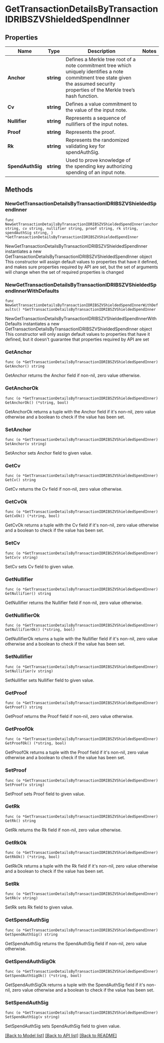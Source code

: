 # GetTransactionDetailsByTransactionIDRIBSZVShieldedSpendInner

## Properties

Name | Type | Description | Notes
------------ | ------------- | ------------- | -------------
**Anchor** | **string** | Defines a Merkle tree root of a note commitment tree which uniquely identifies a note commitment tree state given the assumed security properties of the Merkle tree’s  hash function. | 
**Cv** | **string** | Defines a value commitment to the value of the input note. | 
**Nullifier** | **string** | Represents a sequence of nullifiers of the input notes. | 
**Proof** | **string** | Represents the proof. | 
**Rk** | **string** | Represents the randomized validating key for spendAuthSig. | 
**SpendAuthSig** | **string** | Used to prove knowledge of the spending key authorizing spending of an input note. | 

## Methods

### NewGetTransactionDetailsByTransactionIDRIBSZVShieldedSpendInner

`func NewGetTransactionDetailsByTransactionIDRIBSZVShieldedSpendInner(anchor string, cv string, nullifier string, proof string, rk string, spendAuthSig string, ) *GetTransactionDetailsByTransactionIDRIBSZVShieldedSpendInner`

NewGetTransactionDetailsByTransactionIDRIBSZVShieldedSpendInner instantiates a new GetTransactionDetailsByTransactionIDRIBSZVShieldedSpendInner object
This constructor will assign default values to properties that have it defined,
and makes sure properties required by API are set, but the set of arguments
will change when the set of required properties is changed

### NewGetTransactionDetailsByTransactionIDRIBSZVShieldedSpendInnerWithDefaults

`func NewGetTransactionDetailsByTransactionIDRIBSZVShieldedSpendInnerWithDefaults() *GetTransactionDetailsByTransactionIDRIBSZVShieldedSpendInner`

NewGetTransactionDetailsByTransactionIDRIBSZVShieldedSpendInnerWithDefaults instantiates a new GetTransactionDetailsByTransactionIDRIBSZVShieldedSpendInner object
This constructor will only assign default values to properties that have it defined,
but it doesn't guarantee that properties required by API are set

### GetAnchor

`func (o *GetTransactionDetailsByTransactionIDRIBSZVShieldedSpendInner) GetAnchor() string`

GetAnchor returns the Anchor field if non-nil, zero value otherwise.

### GetAnchorOk

`func (o *GetTransactionDetailsByTransactionIDRIBSZVShieldedSpendInner) GetAnchorOk() (*string, bool)`

GetAnchorOk returns a tuple with the Anchor field if it's non-nil, zero value otherwise
and a boolean to check if the value has been set.

### SetAnchor

`func (o *GetTransactionDetailsByTransactionIDRIBSZVShieldedSpendInner) SetAnchor(v string)`

SetAnchor sets Anchor field to given value.


### GetCv

`func (o *GetTransactionDetailsByTransactionIDRIBSZVShieldedSpendInner) GetCv() string`

GetCv returns the Cv field if non-nil, zero value otherwise.

### GetCvOk

`func (o *GetTransactionDetailsByTransactionIDRIBSZVShieldedSpendInner) GetCvOk() (*string, bool)`

GetCvOk returns a tuple with the Cv field if it's non-nil, zero value otherwise
and a boolean to check if the value has been set.

### SetCv

`func (o *GetTransactionDetailsByTransactionIDRIBSZVShieldedSpendInner) SetCv(v string)`

SetCv sets Cv field to given value.


### GetNullifier

`func (o *GetTransactionDetailsByTransactionIDRIBSZVShieldedSpendInner) GetNullifier() string`

GetNullifier returns the Nullifier field if non-nil, zero value otherwise.

### GetNullifierOk

`func (o *GetTransactionDetailsByTransactionIDRIBSZVShieldedSpendInner) GetNullifierOk() (*string, bool)`

GetNullifierOk returns a tuple with the Nullifier field if it's non-nil, zero value otherwise
and a boolean to check if the value has been set.

### SetNullifier

`func (o *GetTransactionDetailsByTransactionIDRIBSZVShieldedSpendInner) SetNullifier(v string)`

SetNullifier sets Nullifier field to given value.


### GetProof

`func (o *GetTransactionDetailsByTransactionIDRIBSZVShieldedSpendInner) GetProof() string`

GetProof returns the Proof field if non-nil, zero value otherwise.

### GetProofOk

`func (o *GetTransactionDetailsByTransactionIDRIBSZVShieldedSpendInner) GetProofOk() (*string, bool)`

GetProofOk returns a tuple with the Proof field if it's non-nil, zero value otherwise
and a boolean to check if the value has been set.

### SetProof

`func (o *GetTransactionDetailsByTransactionIDRIBSZVShieldedSpendInner) SetProof(v string)`

SetProof sets Proof field to given value.


### GetRk

`func (o *GetTransactionDetailsByTransactionIDRIBSZVShieldedSpendInner) GetRk() string`

GetRk returns the Rk field if non-nil, zero value otherwise.

### GetRkOk

`func (o *GetTransactionDetailsByTransactionIDRIBSZVShieldedSpendInner) GetRkOk() (*string, bool)`

GetRkOk returns a tuple with the Rk field if it's non-nil, zero value otherwise
and a boolean to check if the value has been set.

### SetRk

`func (o *GetTransactionDetailsByTransactionIDRIBSZVShieldedSpendInner) SetRk(v string)`

SetRk sets Rk field to given value.


### GetSpendAuthSig

`func (o *GetTransactionDetailsByTransactionIDRIBSZVShieldedSpendInner) GetSpendAuthSig() string`

GetSpendAuthSig returns the SpendAuthSig field if non-nil, zero value otherwise.

### GetSpendAuthSigOk

`func (o *GetTransactionDetailsByTransactionIDRIBSZVShieldedSpendInner) GetSpendAuthSigOk() (*string, bool)`

GetSpendAuthSigOk returns a tuple with the SpendAuthSig field if it's non-nil, zero value otherwise
and a boolean to check if the value has been set.

### SetSpendAuthSig

`func (o *GetTransactionDetailsByTransactionIDRIBSZVShieldedSpendInner) SetSpendAuthSig(v string)`

SetSpendAuthSig sets SpendAuthSig field to given value.



[[Back to Model list]](../README.md#documentation-for-models) [[Back to API list]](../README.md#documentation-for-api-endpoints) [[Back to README]](../README.md)


